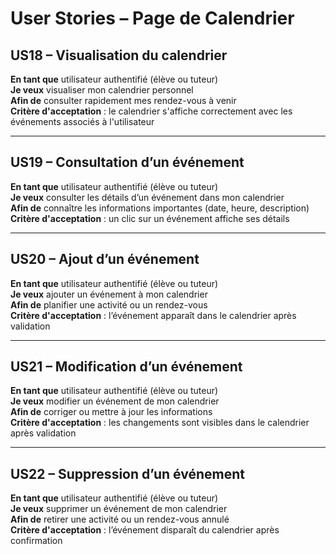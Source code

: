 # User Stories – Page de Calendrier

## US18 – Visualisation du calendrier
**En tant que** utilisateur authentifié (élève ou tuteur)  
**Je veux** visualiser mon calendrier personnel  
**Afin de** consulter rapidement mes rendez-vous à venir  
**Critère d'acceptation** : le calendrier s'affiche correctement avec les événements associés à l'utilisateur

---

## US19 – Consultation d’un événement
**En tant que** utilisateur authentifié (élève ou tuteur)  
**Je veux** consulter les détails d’un événement dans mon calendrier  
**Afin de** connaître les informations importantes (date, heure, description)  
**Critère d'acceptation** : un clic sur un événement affiche ses détails

---

## US20 – Ajout d’un événement
**En tant que** utilisateur authentifié (élève ou tuteur)  
**Je veux** ajouter un événement à mon calendrier  
**Afin de** planifier une activité ou un rendez-vous  
**Critère d'acceptation** : l’événement apparaît dans le calendrier après validation

---

## US21 – Modification d’un événement
**En tant que** utilisateur authentifié (élève ou tuteur)  
**Je veux** modifier un événement de mon calendrier  
**Afin de** corriger ou mettre à jour les informations  
**Critère d'acceptation** : les changements sont visibles dans le calendrier après validation

---

## US22 – Suppression d’un événement
**En tant que** utilisateur authentifié (élève ou tuteur)  
**Je veux** supprimer un événement de mon calendrier  
**Afin de** retirer une activité ou un rendez-vous annulé  
**Critère d'acceptation** : l’événement disparaît du calendrier après confirmation
